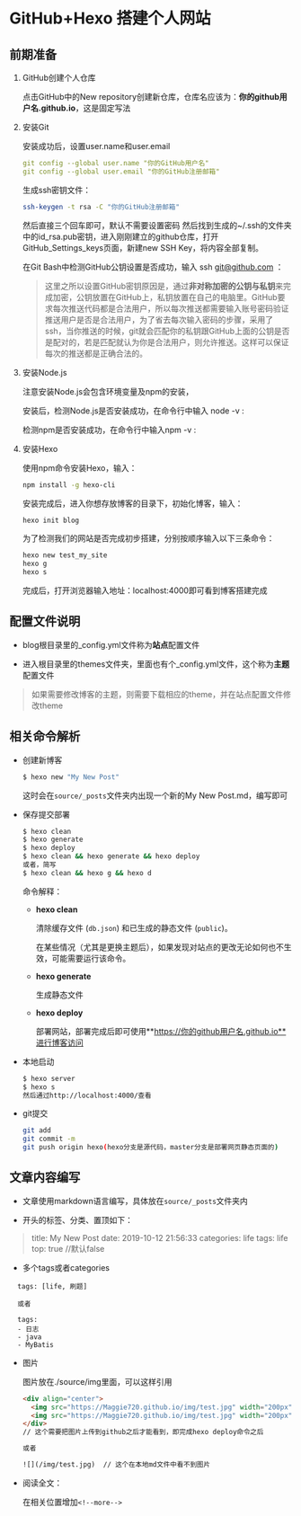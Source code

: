 # GitHub+Hexo 搭建个人网站

## 前期准备

1. GitHub创建个人仓库

   点击GitHub中的New repository创建新仓库，仓库名应该为：**你的github用户名.github.io**，这是固定写法

2. 安装Git

   安装成功后，设置user.name和user.email

   ```yml
   git config --global user.name "你的GitHub用户名"
   git config --global user.email "你的GitHub注册邮箱"
   ```

   生成ssh密钥文件：

   ```bash
   ssh-keygen -t rsa -C "你的GitHub注册邮箱"
   ```

   然后直接三个回车即可，默认不需要设置密码
   然后找到生成的~/.ssh的文件夹中的id_rsa.pub密钥，进入刚刚建立的github仓库，打开GitHub_Settings_keys页面，新建new SSH Key，将内容全部复制。

   在Git Bash中检测GitHub公钥设置是否成功，输入 ssh git@github.com ：

   > 这里之所以设置GitHub密钥原因是，通过**非对称加密的公钥与私钥**来完成加密，公钥放置在GitHub上，私钥放置在自己的电脑里。GitHub要求每次推送代码都是合法用户，所以每次推送都需要输入账号密码验证推送用户是否是合法用户，为了省去每次输入密码的步骤，采用了ssh，当你推送的时候，git就会匹配你的私钥跟GitHub上面的公钥是否是配对的，若是匹配就认为你是合法用户，则允许推送。这样可以保证每次的推送都是正确合法的。

3. 安装Node.js

   注意安装Node.js会包含环境变量及npm的安装，

   安装后，检测Node.js是否安装成功，在命令行中输入 node -v :

   检测npm是否安装成功，在命令行中输入npm -v :

4. 安装Hexo

   使用npm命令安装Hexo，输入：

   ```bash
   npm install -g hexo-cli 
   ```

   安装完成后，进入你想存放博客的目录下，初始化博客，输入：

   ```bash
   hexo init blog
   ```

   为了检测我们的网站是否完成初步搭建，分别按顺序输入以下三条命令：

   ```bash
   hexo new test_my_site
   hexo g
   hexo s
   ```

   完成后，打开浏览器输入地址：localhost:4000即可看到博客搭建完成

## 配置文件说明

- blog根目录里的_config.yml文件称为**站点**配置文件

- 进入根目录里的themes文件夹，里面也有个_config.yml文件，这个称为**主题**配置文件

> 如果需要修改博客的主题，则需要下载相应的theme，并在站点配置文件修改theme

## 相关命令解析

- 创建新博客

    ```BASH
    $ hexo new "My New Post"
    ```

    这时会在`source/_posts`文件夹内出现一个新的My New Post.md，编写即可

- 保存提交部署

  ```bash
  $ hexo clean
  $ hexo generate
  $ hexo deploy
  $ hexo clean && hexo generate && hexo deploy
  或者，简写
  $ hexo clean && hexo g && hexo d
  ```

  命令解释：

  - **hexo clean**

    清除缓存文件 (`db.json`) 和已生成的静态文件 (`public`)。

    在某些情况（尤其是更换主题后），如果发现对站点的更改无论如何也不生效，可能需要运行该命令。

  - **hexo generate**

    生成静态文件

  - **hexo deploy**

    部署网站，部署完成后即可使用**https://你的github用户名.github.io**进行博客访问

- 本地启动

  ```bash
  $ hexo server
  $ hexo s
  然后通过http://localhost:4000/查看
  ```
  
- git提交

  ```bash
  git add
  git commit -m 
  git push origin hexo(hexo分支是源代码，master分支是部署网页静态页面的)
  ```


## 文章内容编写

- 文章使用markdown语言编写，具体放在`source/_posts`文件夹内


- 开头的标签、分类、置顶如下：

> title: My New Post
> date: 2019-10-12 21:56:33
> categories: life
> tags: life
> top: true    //默认false

- 多个tags或者categories
  
```
  tags: [life, 刷题]
  
  或者
  
  tags:
  - 日志
  - java
  - MyBatis
```

- 图片

  图片放在./source/img里面，可以这样引用

    ```html
  <div align="center">
      <img src="https://Maggie720.github.io/img/test.jpg" width="200px" height="300px">
      <img src="https://Maggie720.github.io/img/test.jpg" width="200px" height="300px">
  </div>   
  // 这个需要把图片上传到github之后才能看到，即完成hexo deploy命令之后
  
  或者
  
  ![](/img/test.jpg)  // 这个在本地md文件中看不到图片
    ```
  
- 阅读全文：

  在相关位置增加`<!--more-->`

  
